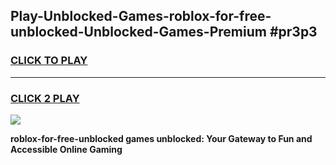 
## Play-Unblocked-Games-roblox-for-free-unblocked-Unblocked-Games-Premium #pr3p3
<h3>
<a href="https://premium.freeplayer.one?title=roblox-for-free-unblocked&ref=12M">CLICK TO PLAY</a></h3>
<hr>

<h3>
<a href="https://premium.freeplayer.one?title=roblox-for-free-unblocked&ref=12M">CLICK 2 PLAY</a>
  
</h3>

<a href="https://premium.freeplayer.one?title=roblox-for-free-unblocked&ref=12M"><img src="https://clearcache.store/games.png"></a>


**roblox-for-free-unblocked games unblocked: Your Gateway to Fun and Accessible Online Gaming**
